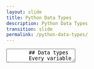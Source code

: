 ```yaml
---
layout: slide
title: Python Data Types
description: Python Data Types
transition: slide
permalink: /python-data-types/
---
```

<section data-markdown>
    <textarea data-template>
       ## Data types
       Every variable has a type...
       ```sh
       >>> type("hello")
       <type 'str'>
       >>> type(3)
       <type 'int'>
       >>> type(b'hello')
       <type 'byte'>
       ```
       ...that describes *what it is*
       
       ---
       
       ## Data types
         * String, Numeric
         * List
         * Dictionary
         * Tuple
         * Byte 
         * Byte Array 
         * Range
         
         ---

         ![Next: Strings] (https://aisha-glblcd.github.io/material/python-strings/)
         
      </textarea>
</section>
